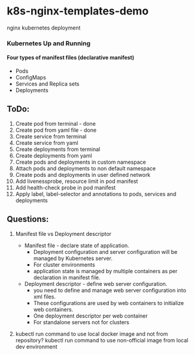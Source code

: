 # k8s-nginx-templates-demo
nginx kubernetes deployment

### Kubernetes Up and Running
#### Four types of manifest files (declarative manifest)
- Pods
- ConfigMaps
- Services and Replica sets
- Deployments

## ToDo:
1. Create pod from terminal - done
2. Create pod from yaml file - done
3. Create service from terminal
4. Create service from yaml
5. Create deployments from terminal
6. Create deployments from yaml
7. Create pods and deployments in custom namespace
8. Attach pods and deployments to non default namespace
9. Create pods and deployments in user defined network
10. Add livenessprobe, resource limit in pod manifest
11. Add health-check probe in pod manifest
12. Apply label, label-selector and annotations to pods, services and deployments


## Questions:
1. Manifest file vs Deployment descriptor
    - Manifest file - declare state of application.
      - Deployment configuration and server configuration will be managed by Kubernetes server.
      - For cluster environments
      - application state is managed by multiple containers as per declaration in manifest file.
    - Deployment descriptor - define web server configuration.
      - you need to define and manage web server configuration into xml files.
      - These configurations are used by web containers to initialize web containers.
      - One deployment descriptor per web container
      - For standalone servers not for clusters

2. kubectl run command to use local docker image and not from repository?
   kubectl run command to use non-official image from local dev environment



